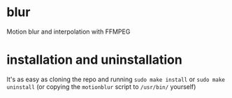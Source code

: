 # blur
Motion blur and interpolation with FFMPEG

# installation and uninstallation
It's as easy as cloning the repo and running `sudo make install` or `sudo make uninstall` (or copying the `motionblur` script to `/usr/bin/` yourself)
